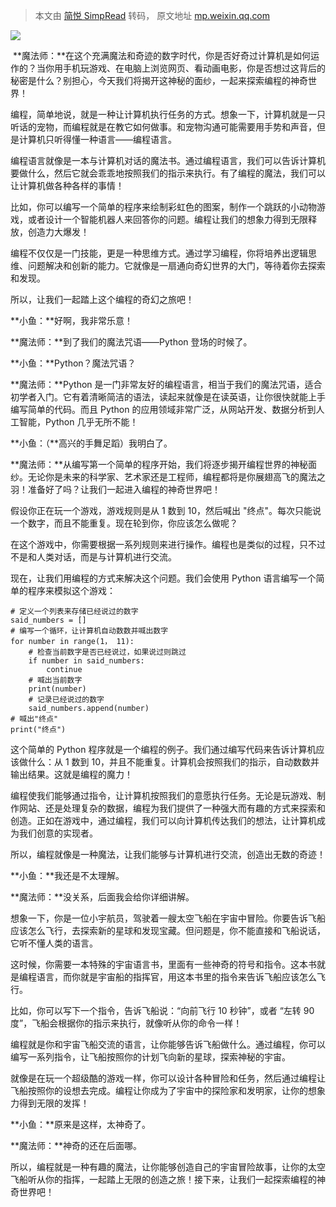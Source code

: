 > 本文由 [简悦 SimpRead](http://ksria.com/simpread/) 转码， 原文地址 [mp.weixin.qq.com](https://mp.weixin.qq.com/s?__biz=MzI3MjE4MjIyOA==&mid=2651546760&idx=2&sn=3b2a36ae70e47470633d17dd45f1e3a9&chksm=f0c9ba33c7be3325ceeecc1c9c3af448425d494873c4e1ea209b6d266c9bae73b1b1ad2c90e3&cur_album_id=3072956189812097024&scene=189#wechat_redirect)

![](https://mmbiz.qpic.cn/sz_mmbiz_jpg/OND71iceJn3BhnhT7mmhb3IKwgxHD3JnJOVldJOlQdooWnOW9SnwaKUVr9rrGnwxDPDFpjCYr2zcpbJMGkNS0cQ/640?wx_fmt=jpeg)

 **魔法师：**在这个充满魔法和奇迹的数字时代，你是否好奇过计算机是如何运作的？当你用手机玩游戏、在电脑上浏览网页、看动画电影，你是否想过这背后的秘密是什么？别担心，今天我们将揭开这神秘的面纱，一起来探索编程的神奇世界！

编程，简单地说，就是一种让计算机执行任务的方式。想象一下，计算机就是一只听话的宠物，而编程就是在教它如何做事。和宠物沟通可能需要用手势和声音，但是计算机只听得懂一种语言——编程语言。

编程语言就像是一本与计算机对话的魔法书。通过编程语言，我们可以告诉计算机要做什么，然后它就会乖乖地按照我们的指示来执行。有了编程的魔法，我们可以让计算机做各种各样的事情！

比如，你可以编写一个简单的程序来绘制彩虹色的图案，制作一个跳跃的小动物游戏，或者设计一个智能机器人来回答你的问题。编程让我们的想象力得到无限释放，创造力大爆发！

编程不仅仅是一门技能，更是一种思维方式。通过学习编程，你将培养出逻辑思维、问题解决和创新的能力。它就像是一扇通向奇幻世界的大门，等待着你去探索和发现。

所以，让我们一起踏上这个编程的奇幻之旅吧！

**小鱼：**好啊，我非常乐意！

**魔法师：**到了我们的魔法咒语——Python 登场的时候了。

**小鱼：**Python？魔法咒语？

**魔法师：**Python 是一门非常友好的编程语言，相当于我们的魔法咒语，适合初学者入门。它有着清晰简洁的语法，读起来就像是在读英语，让你很快就能上手编写简单的代码。而且 Python 的应用领域非常广泛，从网站开发、数据分析到人工智能，Python 几乎无所不能！

**小鱼：（**高兴的手舞足蹈）我明白了。

**魔法师：**从编写第一个简单的程序开始，我们将逐步揭开编程世界的神秘面纱。无论你是未来的科学家、艺术家还是工程师，编程都将是你展翅高飞的魔法之羽！准备好了吗？让我们一起进入编程的神奇世界吧！

假设你正在玩一个游戏，游戏规则是从 1 数到 10，然后喊出 "终点"。每次只能说一个数字，而且不能重复。现在轮到你，你应该怎么做呢？

在这个游戏中，你需要根据一系列规则来进行操作。编程也是类似的过程，只不过不是和人类对话，而是与计算机进行交流。

现在，让我们用编程的方式来解决这个问题。我们会使用 Python 语言编写一个简单的程序来模拟这个游戏：

```
# 定义一个列表来存储已经说过的数字
said_numbers = []
# 编写一个循环，让计算机自动数数并喊出数字
for number in range(1， 11):
    # 检查当前数字是否已经说过，如果说过则跳过
    if number in said_numbers:
        continue
    # 喊出当前数字
    print(number)
    # 记录已经说过的数字
    said_numbers.append(number)
# 喊出"终点"
print("终点")

```

这个简单的 Python 程序就是一个编程的例子。我们通过编写代码来告诉计算机应该做什么：从 1 数到 10，并且不能重复。计算机会按照我们的指示，自动数数并输出结果。这就是编程的魔力！

编程使我们能够通过指令，让计算机按照我们的意愿执行任务。无论是玩游戏、制作网站、还是处理复杂的数据，编程为我们提供了一种强大而有趣的方式来探索和创造。正如在游戏中，通过编程，我们可以向计算机传达我们的想法，让计算机成为我们创意的实现者。

所以，编程就像是一种魔法，让我们能够与计算机进行交流，创造出无数的奇迹！

**小鱼：**我还是不太理解。

**魔法师：**没关系，后面我会给你详细讲解。

想象一下，你是一位小宇航员，驾驶着一艘太空飞船在宇宙中冒险。你要告诉飞船应该怎么飞行，去探索新的星球和发现宝藏。但问题是，你不能直接和飞船说话，它听不懂人类的语言。

这时候，你需要一本特殊的宇宙语言书，里面有一些神奇的符号和指令。这本书就是编程语言，而你就是宇宙船的指挥官，用这本书里的指令来告诉飞船应该怎么飞行。

比如，你可以写下一个指令，告诉飞船说：“向前飞行 10 秒钟”，或者 “左转 90 度”，飞船会根据你的指示来执行，就像听从你的命令一样！

编程就是你和宇宙飞船交流的语言，让你能够告诉飞船做什么。通过编程，你可以编写一系列指令，让飞船按照你的计划飞向新的星球，探索神秘的宇宙。

就像是在玩一个超级酷的游戏一样，你可以设计各种冒险和任务，然后通过编程让飞船按照你的设想去完成。编程让你成为了宇宙中的探险家和发明家，让你的想象力得到无限的发挥！

**小鱼：**原来是这样，太神奇了。

**魔法师：**神奇的还在后面哪。

所以，编程就是一种有趣的魔法，让你能够创造自己的宇宙冒险故事，让你的太空飞船听从你的指挥，一起踏上无限的创造之旅！接下来，让我们一起探索编程的神奇世界吧！